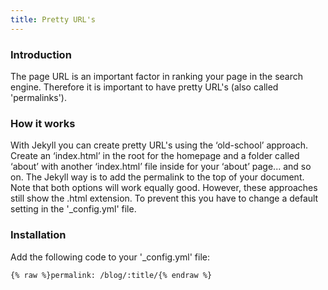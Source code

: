 ```yaml
---
title: Pretty URL's
---
```


### Introduction

The page URL is an important factor in ranking your page in the search engine. Therefore it is important to have pretty URL's (also called 'permalinks'). 

### How it works

With Jekyll you can create pretty URL's using the ‘old-school’ approach. Create an ‘index.html’ in the root for the homepage and a folder called ‘about’ with another ‘index.html’ file inside for your ‘about’ page... and so on. The Jekyll way is to add the permalink to the top of your document. Note that both options will work equally good. However, these approaches still show the .html extension. To prevent this you have to change a default setting in the '_config.yml' file.

### Installation

Add the following code to your '_config.yml' file:

```
{% raw %}permalink: /blog/:title/{% endraw %}
```